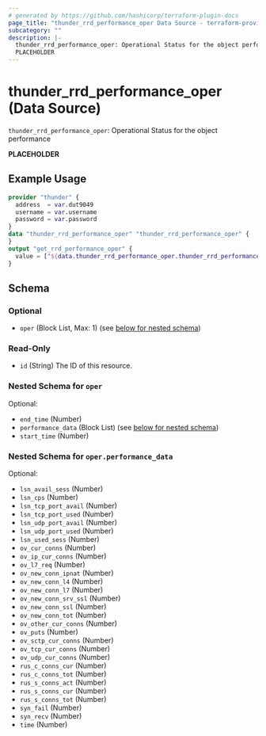 ```yaml
---
# generated by https://github.com/hashicorp/terraform-plugin-docs
page_title: "thunder_rrd_performance_oper Data Source - terraform-provider-thunder"
subcategory: ""
description: |-
  thunder_rrd_performance_oper: Operational Status for the object performance
  PLACEHOLDER
---
```


# thunder_rrd_performance_oper (Data Source)

`thunder_rrd_performance_oper`: Operational Status for the object performance

__PLACEHOLDER__

## Example Usage

```terraform
provider "thunder" {
  address  = var.dut9049
  username = var.username
  password = var.password
}
data "thunder_rrd_performance_oper" "thunder_rrd_performance_oper" {
}
output "get_rrd_performance_oper" {
  value = ["${data.thunder_rrd_performance_oper.thunder_rrd_performance_oper}"]
}
```

<!-- schema generated by tfplugindocs -->
## Schema

### Optional

- `oper` (Block List, Max: 1) (see [below for nested schema](#nestedblock--oper))

### Read-Only

- `id` (String) The ID of this resource.

<a id="nestedblock--oper"></a>
### Nested Schema for `oper`

Optional:

- `end_time` (Number)
- `performance_data` (Block List) (see [below for nested schema](#nestedblock--oper--performance_data))
- `start_time` (Number)

<a id="nestedblock--oper--performance_data"></a>
### Nested Schema for `oper.performance_data`

Optional:

- `lsn_avail_sess` (Number)
- `lsn_cps` (Number)
- `lsn_tcp_port_avail` (Number)
- `lsn_tcp_port_used` (Number)
- `lsn_udp_port_avail` (Number)
- `lsn_udp_port_used` (Number)
- `lsn_used_sess` (Number)
- `ov_cur_conns` (Number)
- `ov_ip_cur_conns` (Number)
- `ov_l7_req` (Number)
- `ov_new_conn_ipnat` (Number)
- `ov_new_conn_l4` (Number)
- `ov_new_conn_l7` (Number)
- `ov_new_conn_srv_ssl` (Number)
- `ov_new_conn_ssl` (Number)
- `ov_new_conn_tot` (Number)
- `ov_other_cur_conns` (Number)
- `ov_puts` (Number)
- `ov_sctp_cur_conns` (Number)
- `ov_tcp_cur_conns` (Number)
- `ov_udp_cur_conns` (Number)
- `rus_c_conns_cur` (Number)
- `rus_c_conns_tot` (Number)
- `rus_s_conns_act` (Number)
- `rus_s_conns_cur` (Number)
- `rus_s_conns_tot` (Number)
- `syn_fail` (Number)
- `syn_recv` (Number)
- `time` (Number)


